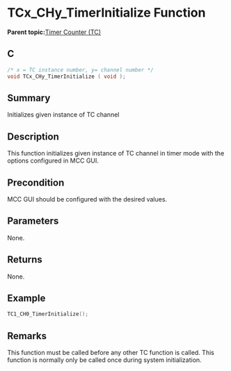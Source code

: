 # TCx\_CHy\_TimerInitialize Function

**Parent topic:**[Timer Counter \(TC\)](GUID-B7C79854-BBCD-49B3-9EA3-C379E6A5FCE0.md)

## C

```c
/* x = TC instance number, y= channel number */
void TCx_CHy_TimerInitialize ( void );
```

## Summary

Initializes given instance of TC channel

## Description

This function initializes given instance of TC channel in timer mode with the options configured in MCC GUI.

## Precondition

MCC GUI should be configured with the desired values.

## Parameters

None.

## Returns

None.

## Example

```c
TC1_CH0_TimerInitialize();
```

## Remarks

This function must be called before any other TC function is called. This function is normally only be called once during system initialization.

